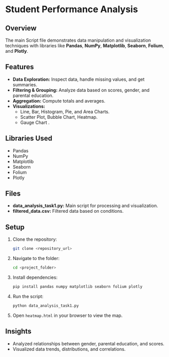 # Student Performance Analysis

## Overview
The main Script file demonstrates data manipulation and visualization techniques with libraries like **Pandas**, **NumPy**, **Matplotlib**, **Seaborn**, **Folium**, and **Plotly**.

## Features
- **Data Exploration:** Inspect data, handle missing values, and get summaries.
- **Filtering & Grouping:** Analyze data based on scores, gender, and parental education.
- **Aggregation:** Compute totals and averages.
- **Visualizations:**
  - Line, Bar, Histogram, Pie, and Area Charts.
  - Scatter Plot, Bubble Chart, Heatmap.
  - Gauge Chart .

## Libraries Used
- Pandas
- NumPy
- Matplotlib
- Seaborn
- Folium
- Plotly

## Files
- **data_analysis_task1.py:** Main script for processing and visualization.
- **filtered_data.csv:** Filtered data based on conditions.

## Setup
1. Clone the repository:
   ```bash
   git clone <repository_url>
   ```
2. Navigate to the folder:
   ```bash
   cd <project_folder>
   ```
3. Install dependencies:
   ```bash
   pip install pandas numpy matplotlib seaborn folium plotly
   ```
4. Run the script:
   ```bash
   python data_analysis_task1.py
   ```
5. Open `heatmap.html` in your browser to view the map.

## Insights
- Analyzed relationships between gender, parental education, and scores.
- Visualized data trends, distributions, and correlations.


